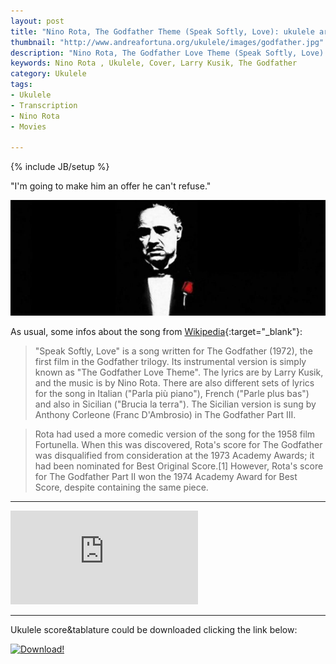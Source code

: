 ```yaml
---
layout: post
title: "Nino Rota, The Godfather Theme (Speak Softly, Love): ukulele arrangement"
thumbnail: "http://www.andreafortuna.org/ukulele/images/godfather.jpg"
description: "Nino Rota, The Godfather Love Theme (Speak Softly, Love): #ukulele arrangement"
keywords: Nino Rota , Ukulele, Cover, Larry Kusik, The Godfather
category: Ukulele
tags: 
- Ukulele
- Transcription
- Nino Rota
- Movies
 
---
```

{% include JB/setup %}

"I'm going to make him an offer he can't refuse."

![The Godfather](/ukulele/images/godfather.jpg)
<!-- more -->

As usual, some infos about the song from [Wikipedia](https://en.wikipedia.org/wiki/Speak_Softly,_Love){:target="_blank"}:

>"Speak Softly, Love" is a song written for The Godfather (1972), the first film in the Godfather trilogy. Its instrumental version is simply known as "The Godfather Love Theme". The lyrics are by Larry Kusik, and the music is by Nino Rota. There are also different sets of lyrics for the song in Italian ("Parla più piano"), French ("Parle plus bas") and also in Sicilian ("Brucia la terra"). The Sicilian version is sung by Anthony Corleone (Franc D'Ambrosio) in The Godfather Part III.

>Rota had used a more comedic version of the song for the 1958 film Fortunella. When this was discovered, Rota's score for The Godfather was disqualified from consideration at the 1973 Academy Awards; it had been nominated for Best Original Score.[1] However, Rota's score for The Godfather Part II won the 1974 Academy Award for Best Score, despite containing the same piece.

<hr/>
<div class="video-container">
<iframe src="https://www.youtube.com/embed/jkmbLNXay1E" frameborder="0" allowfullscreen></iframe>
</div>

<hr/>

Ukulele score&tablature could be downloaded clicking the link below:

[![Download!](http://www.andreafortuna.org/images/Download-PDF-Button.png)](http://www.andreafortuna.org/ukulele/files/The_Godfather_Theme.pdf)
